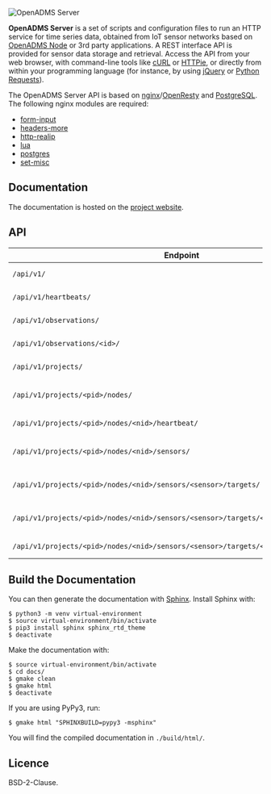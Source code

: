 ![OpenADMS Server](https://www.dabamos.de/github/openadms-server.png)

**OpenADMS Server** is a set of scripts and configuration files to run an HTTP
service for time series data, obtained from IoT sensor networks based on
[OpenADMS Node](https://github.com/dabamos/openadms-node/) or 3rd party
applications. A REST interface API is provided for sensor data storage and
retrieval. Access the API from your web browser, with command-line tools like
[cURL](https://curl.haxx.se/) or [HTTPie](https://httpie.org/), or directly from
within your programming language (for instance, by using
[jQuery](https://jquery.com/) or [Python
Requests](http://docs.python-requests.org/en/master/)).

The OpenADMS Server API is based on
[nginx](https://nginx.org/en/)/[OpenResty](https://openresty.org/en/) and
[PostgreSQL](https://www.postgresql.org/). The following nginx modules are
required:

* [form-input](https://github.com/calio/form-input-nginx-module)
* [headers-more](https://github.com/openresty/headers-more-nginx-module)
* [http-realip](http://nginx.org/en/docs/http/ngx_http_realip_module.html)
* [lua](https://github.com/openresty/lua-nginx-module)
* [postgres](https://github.com/FRiCKLE/ngx_postgres)
* [set-misc](https://github.com/openresty/set-misc-nginx-module)

## Documentation
The documentation is hosted on the
[project website](https://www.dabamos.de/manual/openadms-server/).

## API
| Endpoint                                                                             | Method | Description              |
|--------------------------------------------------------------------------------------|--------|--------------------------|
| `/api/v1/`                                                                           | `GET`  | Returns system info.     |
| `/api/v1/heartbeats/`                                                                | `POST` | Stores heartbeat.        |
| `/api/v1/observations/`                                                              | `POST` | Stores observation.      |
| `/api/v1/observations/<id>/`                                                         | `GET`  | Returns observation.     |
| `/api/v1/projects/`                                                                  | `GET`  | Returns project ids.     |
| `/api/v1/projects/<pid>/nodes/`                                                      | `GET`  | Returns sensor node ids. |
| `/api/v1/projects/<pid>/nodes/<nid>/heartbeat/`                                      | `GET`  | Returns last heartbeat.  |
| `/api/v1/projects/<pid>/nodes/<nid>/sensors/`                                        | `GET`  | Returns sensor names.    |
| `/api/v1/projects/<pid>/nodes/<nid>/sensors/<sensor>/targets/`                       | `GET`  | Returns target names.    |
| `/api/v1/projects/<pid>/nodes/<nid>/sensors/<sensor>/targets/<target>/ids/`          | `GET`  | Returns observation ids. |
| `/api/v1/projects/<pid>/nodes/<nid>/sensors/<sensor>/targets/<target>/observations/` | `GET`  | Returns observations.    |

## Build the Documentation
You can then generate the documentation with
[Sphinx](http://www.sphinx-doc.org/). Install Sphinx with:
```
$ python3 -m venv virtual-environment
$ source virtual-environment/bin/activate
$ pip3 install sphinx sphinx_rtd_theme
$ deactivate
```
Make the documentation with:
```
$ source virtual-environment/bin/activate
$ cd docs/
$ gmake clean
$ gmake html
$ deactivate
```
If you are using PyPy3, run:
```
$ gmake html "SPHINXBUILD=pypy3 -msphinx"
```
You will find the compiled documentation in `./build/html/`.

## Licence
BSD-2-Clause.
